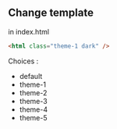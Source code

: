 ## Change template

in index.html

```HTML
<html class="theme-1 dark" />
```

Choices :

- default
- theme-1
- theme-2
- theme-3
- theme-4
- theme-5
